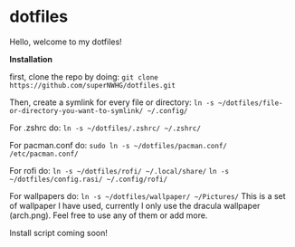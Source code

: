 # dotfiles
Hello, welcome to my dotfiles!


**Installation**

first, clone the repo by doing:
```git clone https://github.com/superNWHG/dotfiles.git```

Then, create a symlink for every file or directory:
````ln -s ~/dotfiles/file-or-directory-you-want-to-symlink/ ~/.config/````

For .zshrc do:
```ln -s ~/dotfiles/.zshrc/ ~/.zshrc/```

For pacman.conf do:
```sudo ln -s ~/dotfiles/pacman.conf/ /etc/pacman.conf/```

For rofi do:
```ln -s ~/dotfiles/rofi/ ~/.local/share/```
```ln -s ~/dotfiles/config.rasi/ ~/.config/rofi/```

For wallpapers do:
```ln -s ~/dotfiles/wallpaper/ ~/Pictures/```
This is a set of wallpaper I have used, currently I only use the dracula wallpaper (arch.png). Feel free to use any of them or add more.

Install script coming soon!
